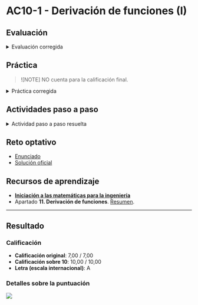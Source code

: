 # AC10-1 - Derivación de funciones (I)

## Evaluación

<details>
	<summary>Evaluación corregida</summary>

![](evaluacion.png)
</details>

## Práctica

>![NOTE]
>NO cuenta para la calificación final.

<details>
	<summary>Práctica corregida</summary>

![](practica.png)
</details>

## Actividades paso a paso

<details>
	<summary>Actividad paso a paso resuelta</summary>

![](actividades_paso_a_paso.png)
</details>

## Reto optativo

- [Enunciado](reto_optativo/enunciado.pdf)
- [Solución oficial](reto_optativo/solucion_oficial.pdf)

## Recursos de aprendizaje

- [**Iniciación a las matemáticas para la ingeniería**](https://campus.uoc.edu/autors/MostraPDFMaterialAction.do?id=273914&hash=44d365d71c2f61ac6cb2d049701a0fb93de2211c41e2dcbaed7291589a05a02a)
- Apartado **11. Derivación de funciones**. [Resumen](recursos/README.md).

---

## Resultado

### Calificación

- **Calificación original**: 7,00 / 7,00
- **Calificación sobre 10**: 10,00 / 10,00
- **Letra (escala internacional)**: A

### Detalles sobre la puntuación

![](detalles_puntuacion.png)